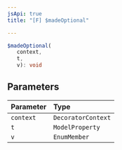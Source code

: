```yaml
---
jsApi: true
title: "[F] $madeOptional"

---
```

```ts
$madeOptional(
   context, 
   t, 
   v): void
```

## Parameters

| Parameter | Type |
| :------ | :------ |
| `context` | `DecoratorContext` |
| `t` | `ModelProperty` |
| `v` | `EnumMember` |
